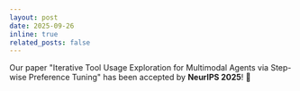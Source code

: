 ```yaml
---
layout: post
date: 2025-09-26
inline: true
related_posts: false
---
```


Our paper "Iterative Tool Usage Exploration for Multimodal Agents via Step-wise Preference Tuning" has been accepted by **NeurIPS 2025**! 🎉
